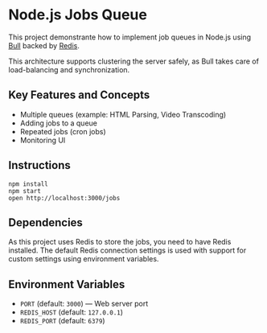 Node.js Jobs Queue
==================

This project demonstrante how to implement job queues in Node.js using [Bull](https://github.com/optimalbits/bull) backed by [Redis](https://redis.io/).

This architecture supports clustering the server safely, as Bull takes care of load-balancing and synchronization.

## Key Features and Concepts
- Multiple queues (example: HTML Parsing, Video Transcoding)
- Adding jobs to a queue
- Repeated jobs (cron jobs)
- Monitoring UI

## Instructions
```
npm install
npm start
open http://localhost:3000/jobs
```

## Dependencies

As this project uses Redis to store the jobs, you need to have Redis installed. The default Redis connection settings is used with support for custom settings using environment variables.

## Environment Variables
- `PORT` (default: `3000`) — Web server port
- `REDIS_HOST` (default: `127.0.0.1`)
- `REDIS_PORT` (default: `6379`)
